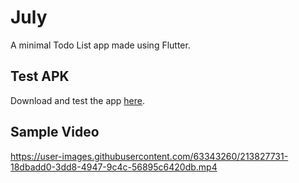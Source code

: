 # July

A minimal Todo List app made using Flutter.

## Test APK
Download and test the app [here](https://drive.google.com/file/d/1u9PvuiActT-Qsyqbe6hHXLXsKQ1_bGk4/view?usp=sharing).

## Sample Video

https://user-images.githubusercontent.com/63343260/213827731-18dbadd0-3dd8-4947-9c4c-56895c6420db.mp4
